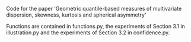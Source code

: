 Code for the paper 'Geometric quantile-based measures of multivariate dispersion, skewness, kurtosis and spherical asymmetry'

Functions are contained in functions.py, the experiments of Section 3.1 in illustration.py and the experiments of Section 3.2 in confidence.py.
